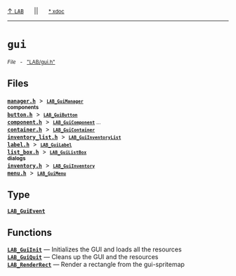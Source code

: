 [&#8593; `LAB`](LAB.md)&nbsp;&nbsp;&nbsp;&nbsp;&nbsp;&nbsp;||&nbsp;&nbsp;&nbsp;&nbsp;&nbsp;&nbsp;<small>[\* xdoc](../xdoc/LAB\gui.xmd#L1)</small>
***

# `gui`
<small>*File* &nbsp; - &nbsp; ["LAB/gui.h"](../include/LAB/gui.h)</small>  



## Files
**[`manager.h`](LAB--gui--managerh.md)**&nbsp; &gt;&nbsp; <small>**[`LAB_GuiManager`](LAB--gui--managerh--lab_guimanager.md)**</small>  
<small>**components**</small>  
**[`button.h`](LAB--gui--buttonh.md)**&nbsp; &gt;&nbsp; <small>**[`LAB_GuiButton`](LAB--gui--buttonh--lab_guibutton.md)**</small>  
**[`component.h`](LAB--gui--componenth.md)**&nbsp; &gt;&nbsp; <small>**[`LAB_GuiComponent`](LAB--gui--componenth--lab_guicomponent.md)** ...</small>  
**[`container.h`](LAB--gui--containerh.md)**&nbsp; &gt;&nbsp; <small>**[`LAB_GuiContainer`](LAB--gui--containerh--lab_guicontainer.md)**</small>  
**[`inventory_list.h`](LAB--gui--inventory_listh.md)**&nbsp; &gt;&nbsp; <small>**[`LAB_GuiInventoryList`](LAB--gui--inventory_listh--lab_guiinventorylist.md)**</small>  
**[`label.h`](LAB--gui--labelh.md)**&nbsp; &gt;&nbsp; <small>**[`LAB_GuiLabel`](LAB--gui--labelh--lab_guilabel.md)**</small>  
**[`list_box.h`](LAB--gui--list_boxh.md)**&nbsp; &gt;&nbsp; <small>**[`LAB_GuiListBox`](LAB--gui--list_boxh--lab_guilistbox.md)**</small>  
<small>**dialogs**</small>  
**[`inventory.h`](LAB--gui--inventoryh.md)**&nbsp; &gt;&nbsp; <small>**[`LAB_GuiInventory`](LAB--gui--inventoryh--lab_guiinventory.md)**</small>  
**[`menu.h`](LAB--gui--menuh.md)**&nbsp; &gt;&nbsp; <small>**[`LAB_GuiMenu`](LAB--gui--menuh--lab_guimenu.md)**</small>  
## Type
**[`LAB_GuiEvent`](LAB--gui--lab_guievent.md)**  
## Functions
**[`LAB_GuiInit`](LAB--gui--lab_guiinit.md)** &#8213; Initializes the GUI and loads all the resources  
**[`LAB_GuiQuit`](LAB--gui--lab_guiquit.md)** &#8213; Cleans up the GUI and the resources  
**[`LAB_RenderRect`](LAB--gui--lab_renderrect.md)** &#8213; Render a rectangle from the gui-spritemap  
